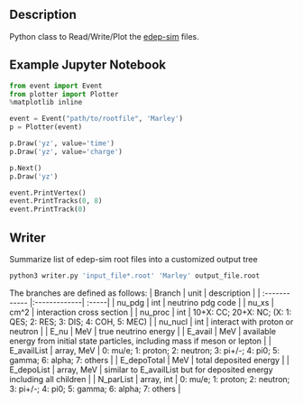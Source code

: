 
## Description
Python class to Read/Write/Plot the [edep-sim](https://github.com/ClarkMcGrew/edep-sim/tree/master/io) files.

## Example Jupyter Notebook
```py
from event import Event
from plotter import Plotter
%matplotlib inline

event = Event("path/to/rootfile", 'Marley')
p = Plotter(event)

p.Draw('yz', value='time')
p.Draw('yz', value='charge')

p.Next()
p.Draw('yz')

event.PrintVertex()
event.PrintTracks(0, 8)
event.PrintTrack(0)
```

## Writer
Summarize list of edep-sim root files into a customized output tree
```py
python3 writer.py 'input_file*.root' 'Marley' output_file.root
```

The branches are defined as follows:
| Branch        | unit           | description  |
| :------------ |:-------------| :-----|
| nu_pdg        | int | neutrino pdg code |
| nu_xs      | cm^2      | interaction cross section |
| nu_proc | int | 10+X: CC; 20+X: NC; (X: 1: QES; 2: RES; 3: DIS; 4: COH, 5: MEC)  |
| nu_nucl | int | interact with proton or neutron |
| E_nu | MeV | true neutrino energy |
| E_avail | MeV | available energy from initial state particles, including mass if meson or lepton |
| E_availList | array, MeV | 0: mu/e; 1: proton; 2: neutron; 3: pi+/-; 4: pi0; 5: gamma; 6: alpha; 7: others |
| E_depoTotal | MeV | total deposited energy  |
| E_depoList | array, MeV | similar to E_availList but for deposited energy including all children |
| N_parList | array, int | 0: mu/e; 1: proton; 2: neutron; 3: pi+/-; 4: pi0; 5: gamma; 6: alpha; 7: others |
